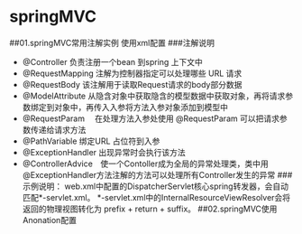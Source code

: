 # springMVC
##01.springMVC常用注解实例 使用xml配置
###注解说明
- @Controller        负责注册一个bean 到spring 上下文中
- @RequestMapping    注解为控制器指定可以处理哪些 URL 请求
- @RequestBody       该注解用于读取Request请求的body部分数据
- @ModelAttribute    从隐含对象中获取隐含的模型数据中获取对象，再将请求参数绑定到对象中，再传入入参将方法入参对象添加到模型中 
- @RequestParam　    在处理方法入参处使用 @RequestParam 可以把请求参 数传递给请求方法
- @PathVariable      绑定URL 占位符到入参
- @ExceptionHandler  出现异常时会执行该方法
- @ControllerAdvice　使一个Contoller成为全局的异常处理类，类中用@ExceptionHandler方法注解的方法可以处理所有Controller发生的异常
###示例说明：
    web.xml中配置的DispatcherServlet核心spring转发器，会自动匹配*-servlet.xml。
    *-servlet.xml中的InternalResourceViewResolver会将返回的物理视图转化为 prefix + return + suffix。
##02.springMVC使用Anonation配置
